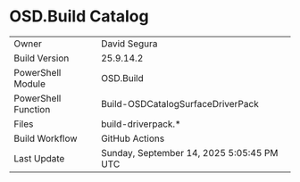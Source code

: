 ﻿# OSD.Build Catalog

| | |
|-|-|
| Owner | David Segura |
| Build Version | 25.9.14.2 |
| PowerShell Module | OSD.Build |
| PowerShell Function | Build-OSDCatalogSurfaceDriverPack |
| Files | build-driverpack.* |
| Build Workflow | GitHub Actions |
| Last Update | Sunday, September 14, 2025 5:05:45 PM UTC |
